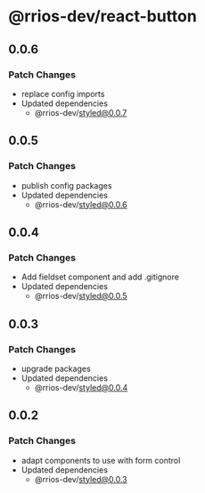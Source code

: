 # @rrios-dev/react-button

## 0.0.6

### Patch Changes

- replace config imports
- Updated dependencies
  - @rrios-dev/styled@0.0.7

## 0.0.5

### Patch Changes

- publish config packages
- Updated dependencies
  - @rrios-dev/styled@0.0.6

## 0.0.4

### Patch Changes

- Add fieldset component and add .gitignore
- Updated dependencies
  - @rrios-dev/styled@0.0.5

## 0.0.3

### Patch Changes

- upgrade packages
- Updated dependencies
  - @rrios-dev/styled@0.0.4

## 0.0.2

### Patch Changes

- adapt components to use with form control
- Updated dependencies
  - @rrios-dev/styled@0.0.3

